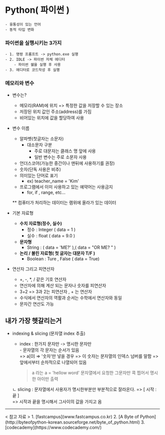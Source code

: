# Python( 파이썬 )     

    - 융통성이 있는 언어      
    - 동적 타입 변화    
      
### 파이썬을 실행시키는 3가지      

    - 1. 명령 프롬프트 -> python.exe 실행      
    - 2. IDLE -> 파이썬 자체 에디터      
        - 파이썬 쉘을 실행 후 사용      
    - 3. 에디터로 코드작성 후 실행     
    
### 메모리와 변수 

- 변수는?     
    - 메모리(RAM)에 위치 => 특정한 값을 저장할 수 있는 장소    
    - 저장된 위치 값인 주소(address)를 가짐      
    - 비어있는 위치에 값을 할당하여 사용      
    
- 변수 이름     
    - 알파벳(첫글자는 소문자)    
        - 대소문자 구분     
            - 주로 대문자는 클래스 명 앞에 사용    
            - 일반 변수는 주로 소문자 사용     
    - 언더스코어(가능한 중간이나 맨뒤에 사용하기를 권장)    
    - 숫자(단독 사용은 비추)     
    - 의미있는 단어로 표기     
        - ex) teacher_name = 'Kim'    
    - 프로그램에서 이미 사용하고 있는 예약어는 사용금지    
        -  for, if , range, etc...     
     
    \*\* 컴퓨터가 처리하는 데이터는 램위에 올라가 있는 데이터      
    
- 기본 자료형      
    - **수치 자료형(정수, 실수)**      
        - 정수 : lnteger ( data = 1 )     
        - 실수 : float ( data = 9.0 )     
    - **문자형**      
        - String : ( data = 'ME?' ),(  data = "OR ME? " )    
    - **논리 / 불린 자료형( 첫 글자는 대문자 T/F )**    
        - Boolean : Ture , False ( data = True)    

- 연산자 그리고 피연산자    
    - +, -, \*, / 같은 기호 연산자    
    - 연산자에 의해 계산 되는 문자나 숫자를 피연산자    
    - 3+2 =>  3과 2는 피연산자 , + 는 연산자    
    - 수식에서 연산자의 역활과 순서는 수학에서 연산자와 동일     
    - 문자간 연산도 가능     
    
## 내가 가장 헷갈리는거 
- indexing & slicing (문자열 index 추출)     
    - index    : 한가지 문자만 -> 명시한 문자만     
                - 문자열의 각 문자는 순서가 있음      
                => a[0]  => '숫자'만 넣을 경우 => 이 숫자는 문자열의 인덱스 넘버를 말함 
                => 앞에서부터 순차적으로 나열되어 있음      

        > a 라는  a = 'hellow word' 문자열에서 요청한 그문자만 콕 찝어서 명시한 아이만 출력      

    ㄴ slicing : 문자열에서 사용자가 명시한부분만 부분적으로 잘라온다.  => [ 시작 : 끝 ]     
                => 시작과 끝을 명시해서 그사이의 값을 가지고 옴     

    
    
<hr />
< 참고 자료 >      
    1. [fastcampus](www.fastcampus.co.kr)    
    2. [A Byte of Python](http://byteofpython-korean.sourceforge.net/byte_of_python.html)    
    3. [codecademy](https://www.codecademy.com/)    
